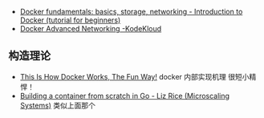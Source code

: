 
- [Docker fundamentals: basics, storage, networking - Introduction to Docker (tutorial for beginners)](https://www.youtube.com/watch?v=UV3cw4QLJLs)
- [Docker Advanced Networking -KodeKloud](https://www.youtube.com/watch?v=Xxhhdo2e-DA)

## 构造理论
- [This Is How Docker Works, The Fun Way!](https://www.youtube.com/watch?v=-NzfOhSAZpA) docker 内部实现机理 很短小精悍！
- [Building a container from scratch in Go - Liz Rice (Microscaling Systems)](https://www.youtube.com/watch?v=Utf-A4rODH8) 类似上面那个

